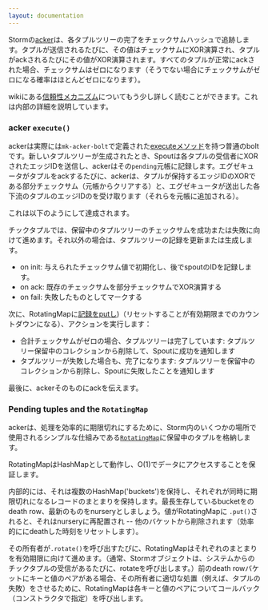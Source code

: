 ```yaml
---
layout: documentation
---
```

Stormの[acker](https://github.com/apache/incubator-storm/blob/46c3ba7/storm-core/src/clj/backtype/storm/daemon/acker.clj#L28)は、各タプルツリーの完了をチェックサムハッシュで追跡します。タプルが送信されるたびに、その値はチェックサムにXOR演算され、タプルがackされるたびにその値がXOR演算されます。すべてのタプルが正常にackされた場合、チェックサムはゼロになります（そうでない場合にチェックサムがゼロになる確率はほとんどゼロになります）。

wikiにある[信頼性メカニズム](Guaranteeing-message-processing.html#what-is-storms-reliability-api)についてもう少し詳しく読むことができます。これは内部の詳細を説明しています。

### acker `execute()`

ackerは実際には`mk-acker-bolt`で定義された[executeメソッド](https://github.com/apache/incubator-storm/blob/46c3ba7/storm-core/src/clj/backtype/storm/daemon/acker.clj#L36)を持つ普通のboltです。新しいタプルツリーが生成されたとき、Spoutは各タプルの受信者にXORされたエッジIDを送信し、ackerはその`pending`元帳に記録します。エグゼキュータがタプルをackするたびに、ackerは、タプルが保持するエッジIDのXORである部分チェックサム（元帳からクリアする）と、エグゼキュータが送出した各下流のタプルのエッジIDのを受け取ります（それらを元帳に追加される）。

これは以下のようにして達成されます。

チックタプルでは、保留中のタプルツリーのチェックサムを成功または失敗に向けて進めます。それ以外の場合は、タプルツリーの記録を更新または生成します。

* on init: 与えられたチェックサム値で初期化し、後でspoutのIDを記録します。
* on ack: 既存のチェックサムを部分チェックサムでXOR演算する
* on fail: 失敗したものとしてマークする

次に、RotatingMapに[記録をputし](https://github.com/apache/incubator-storm/blob/46c3ba7/storm-core/src/clj/backtype/storm/daemon/acker.clj#L50))（リセットすることが有効期限までのカウントダウンになる）、アクションを実行します：

* 合計チェックサムがゼロの場合、タプルツリーは完了しています: タプルツリー保留中のコレクションから削除して、Spoutに成功を通知します
* タプルツリーが失敗した場合も、完了になります: タプルツリーを保留中のコレクションから削除し、Spoutに失敗したことを通知します

最後に、ackerそのものにackを伝えます。

### Pending tuples and the `RotatingMap`

ackerは、処理を効率的に期限切れにするために、Storm内のいくつかの場所で使用されるシンプルな仕組みである[`RotatingMap`](https://github.com/apache/incubator-storm/blob/master/storm-core/src/jvm/backtype/storm/utils/RotatingMap.java#L19)に保留中のタプルを格納します。

RotatingMapはHashMapとして動作し、O(1)でデータにアクセスすることを保証します。

内部的には、それは複数のHashMap('buckets')を保持し、それぞれが同時に期限切れになるレコードのまとまりを保持します。最長生存しているbucketをのdeath row、最新のものをnurseryとしましょう。値がRotatingMapに `.put()`されると、それはnurseryに再配置され -- 他のバケットから削除されます（効率的ににdeathした時刻をリセットします）。

その所有者が`.rotate()`を呼び出すたびに、RotatingMapはそれぞれのまとまりを有効期限に向けて進めます。（通常、Stormオブジェクトは、システムからのチックタプルの受信があるたびに、rotateを呼び出します。）前のdeath rowバケットにキーと値のペアがある場合、その所有者に適切な処置（例えば、タプルの失敗）をさせるために、RotatingMapは各キーと値のペアについてコールバック（コンストラクタで指定）を呼び出します。
